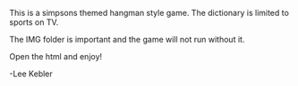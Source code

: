 This is a simpsons themed hangman style game. The dictionary is limited to sports on TV.

The IMG folder is important and the game will not run without it. 

Open the html and enjoy!

-Lee Kebler

